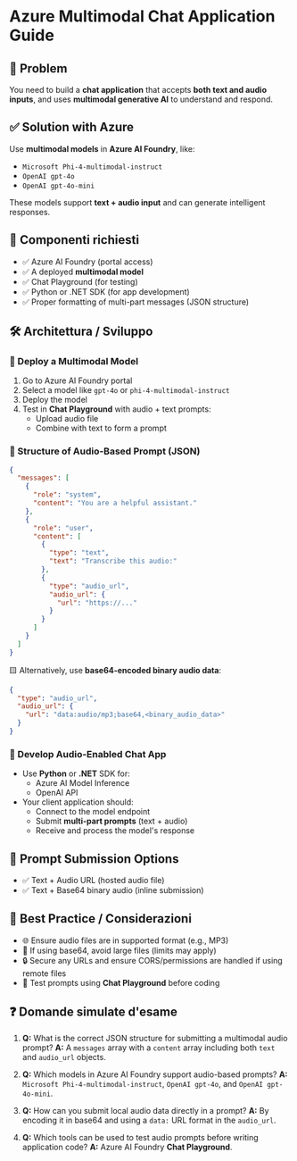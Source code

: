 # Azure Multimodal Chat Application Guide

## 🎯 Problem
You need to build a **chat application** that accepts **both text and audio inputs**, and uses **multimodal generative AI** to understand and respond.

## ✅ Solution with Azure
Use **multimodal models** in **Azure AI Foundry**, like:
* `Microsoft Phi-4-multimodal-instruct`
* `OpenAI gpt-4o`
* `OpenAI gpt-4o-mini`

These models support **text + audio input** and can generate intelligent responses.

## 🧩 Componenti richiesti
* ✅ Azure AI Foundry (portal access)
* ✅ A deployed **multimodal model**
* ✅ Chat Playground (for testing)
* ✅ Python or .NET SDK (for app development)
* ✅ Proper formatting of multi-part messages (JSON structure)

## 🛠️ Architettura / Sviluppo

### 🔹 Deploy a Multimodal Model
1. Go to Azure AI Foundry portal
2. Select a model like `gpt-4o` or `phi-4-multimodal-instruct`
3. Deploy the model
4. Test in **Chat Playground** with audio + text prompts:
   * Upload audio file
   * Combine with text to form a prompt

### 🔹 Structure of Audio-Based Prompt (JSON)
```json
{
  "messages": [
    {
      "role": "system",
      "content": "You are a helpful assistant."
    },
    {
      "role": "user",
      "content": [
        {
          "type": "text",
          "text": "Transcribe this audio:"
        },
        {
          "type": "audio_url",
          "audio_url": {
            "url": "https://..."
          }
        }
      ]
    }
  ]
}
```

🟨 Alternatively, use **base64-encoded binary audio data**:
```json
{
  "type": "audio_url",
  "audio_url": {
    "url": "data:audio/mp3;base64,<binary_audio_data>"
  }
}
```

### 🔹 Develop Audio-Enabled Chat App
* Use **Python** or **.NET** SDK for:
  * Azure AI Model Inference
  * OpenAI API
* Your client application should:
  * Connect to the model endpoint
  * Submit **multi-part prompts** (text + audio)
  * Receive and process the model's response

## 🔁 Prompt Submission Options
* ✅ Text + Audio URL (hosted audio file)
* ✅ Text + Base64 binary audio (inline submission)

## 🧠 Best Practice / Considerazioni
* 🌐 Ensure audio files are in supported format (e.g., MP3)
* 📂 If using base64, avoid large files (limits may apply)
* 🔒 Secure any URLs and ensure CORS/permissions are handled if using remote files
* 🧪 Test prompts using **Chat Playground** before coding

## ❓ Domande simulate d'esame

1. **Q:** What is the correct JSON structure for submitting a multimodal audio prompt?
   **A:** A `messages` array with a `content` array including both `text` and `audio_url` objects.

2. **Q:** Which models in Azure AI Foundry support audio-based prompts?
   **A:** `Microsoft Phi-4-multimodal-instruct`, `OpenAI gpt-4o`, and `OpenAI gpt-4o-mini`.

3. **Q:** How can you submit local audio data directly in a prompt?
   **A:** By encoding it in base64 and using a `data:` URL format in the `audio_url`.

4. **Q:** Which tools can be used to test audio prompts before writing application code?
   **A:** Azure AI Foundry **Chat Playground**.